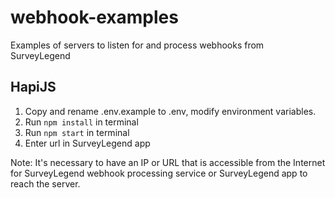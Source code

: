 # webhook-examples 

Examples of servers to listen for and process webhooks from SurveyLegend

## HapiJS

1. Copy and rename .env.example to .env, modify environment variables. 
2. Run ```npm install``` in terminal
3. Run ```npm start``` in terminal
4. Enter url in SurveyLegend app

Note: It's necessary to have an IP or URL that is accessible from the Internet for SurveyLegend webhook processing service or SurveyLegend app to reach the server. 